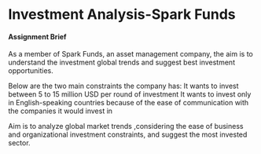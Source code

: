 # Investment Analysis-Spark Funds

#### Assignment Brief
As a member of Spark Funds, an asset management company, the aim is to understand the investment global trends  and suggest best investment opportunities.

Below are the two main constraints the company has:
It wants to invest between 5 to 15 million USD per round of investment
It wants to invest only in English-speaking countries because of the ease of communication with the companies it would invest in

 Aim is to analyze global market trends ,considering the ease of business and organizational investment constraints, and suggest the most invested sector.
